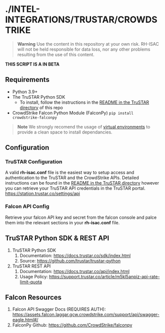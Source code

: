 # ./INTEL-INTEGRATIONS/TRUSTAR/CROWDSTRIKE

> **Warning**
> Use the content in this repository at your own risk. RH-ISAC will not be held responsible for data loss, nor any other problems resulting from the use of this content. 

**THIS SCRIPT IS A IN BETA**

## Requirements
- Python 3.9+
- The TruSTAR Python SDK
   - To install, follow the instructions in the [README in the TruSTAR directory](../README.md) of this repo
- CrowdStrike Falcon Python Module (FalconPy) `pip install crowdstrike-falconpy`

> **Note**
> We strongly recomend the usage of [virtual environments](https://docs.python.org/3/library/venv.html) to provide a clean space to install dependancies.

## Configuration
### TruSTAR Configuration
A valid **rh-isac.conf** file is the easiest way to setup access and authentication to the TruSTAR and the CrowdStrike APIs. Detailed instructions can be found in the [README in the TruSTAR directory](../README.md) however you can retrieve your TruSTAR API credentials in the TruSTAR portal. https://station.trustar.co/settings/api


### Falcon API Config
Retrieve your falcon API key and secret from the falcon console and palce them into the relevant sections in your **rh-isac.conf** file.

## TruSTAR Python SDK & REST API
1. TruSTAR Python SDK
   1. Documentation: https://docs.trustar.co/sdk/index.html
   2. Source: https://github.com/trustar/trustar-python
2. TruSTAR REST API
   1. Documentation: https://docs.trustar.co/api/index.html
   2. Usage Policy: https://support.trustar.co/article/m5kl5anpiz-api-rate-limit-quota


## Falcon Resources
1. Falcon API Swagger Docs (REQUIRES AUTH): https://assets.falcon.laggar.gcw.crowdstrike.com/support/api/swagger-eagle.html#/
2. FalconPy Github: https://github.com/CrowdStrike/falconpy


